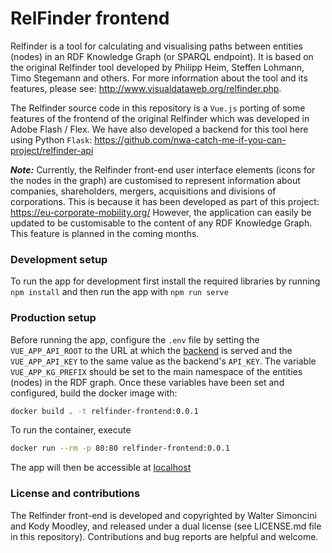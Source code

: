 # RelFinder frontend

Relfinder is a tool for calculating and visualising paths between entities (nodes) in an RDF Knowledge Graph (or SPARQL endpoint). It is based on the original Relfinder tool developed by Philipp Heim, Steffen Lohmann, Timo Stegemann and others. For more information about the tool and its features, please see: http://www.visualdataweb.org/relfinder.php.

The Relfinder source code in this repository is a `Vue.js` porting of some features of the frontend of the original Relfinder which was developed in Adobe Flash / Flex. We have also developed a backend for this tool here using Python `Flask`: https://github.com/nwa-catch-me-if-you-can-project/relfinder-api

***Note:*** Currently, the Relfinder front-end user interface elements (icons for the nodes in the graph) are customised to represent information about companies, shareholders, mergers, acquisitions and divisions of corporations. This is because it has been developed as part of this project: https://eu-corporate-mobility.org/ However, the application can easily be updated to be customisable to the content of any RDF Knowledge Graph. This feature is planned in the coming months.


### Development setup

To run the app for development first install the required libraries by running `npm install` and then run the app with `npm run serve`

### Production setup

Before running the app, configure the `.env` file by setting the `VUE_APP_API_ROOT` to the URL at which the [backend](https://github.com/nwa-catch-me-if-you-can-project/relfinder-api) is served and the `VUE_APP_API_KEY` to the same value as the backend's `API_KEY`. The variable `VUE_APP_KG_PREFIX` should be set to the main namespace of the entities (nodes) in the RDF graph. Once these variables have been set and configured, build the docker image with:

```sh
docker build . -t relfinder-frontend:0.0.1
```

To run the container, execute

```sh
docker run --rm -p 80:80 relfinder-frontend:0.0.1
```

The app will then be accessible at [localhost](http://localhost)

### License and contributions

The Relfinder front-end is developed and copyrighted by Walter Simoncini and Kody Moodley, and released under a dual license (see LICENSE.md file in this repository).
Contributions and bug reports are helpful and welcome.

